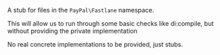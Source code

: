 A stub for files in the `PayPal\Fastlane` namespace. 

This will allow us to run through some basic checks like di:compile, but without providing the private implementation

No real concrete implementations to be provided, just stubs.